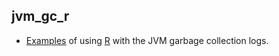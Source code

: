 ## jvm_gc_r

* [Examples](examples/README.md) of using [R](https://www.r-project.org/) with the JVM garbage collection logs.